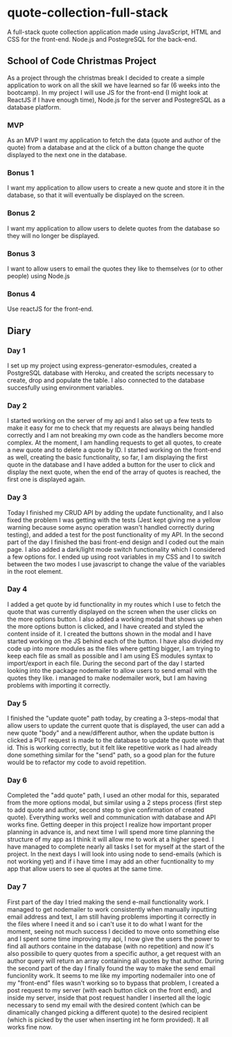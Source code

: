 # quote-collection-full-stack

A full-stack quote collection application made using JavaScript, HTML and CSS for the front-end. Node.js and PostegreSQL for the back-end.

## School of Code Christmas Project

As a project through the christmas break I decided to create a simple application to work on all the skill we have learned so far (6 weeks into the bootcamp).
In my project I will use JS for the front-end (I might look at ReactJS if I have enough time), Node.js for the server and PostegreSQL as a database platform.

### MVP

As an MVP I want my application to fetch the data (quote and author of the quote) from a database and at the click of a button change the quote displayed to the next one in the database.

### Bonus 1

I want my application to allow users to create a new quote and store it in the database, so that it will eventually be displayed on the screen.

### Bonus 2

I want my application to allow users to delete quotes from the database so they will no longer be displayed.

### Bonus 3

I want to allow users to email the quotes they like to themselves (or to other people) using Node.js

### Bonus 4

Use reactJS for the front-end.

## Diary

### Day 1

I set up my project using express-generator-esmodules, created a PostgreSQL database with Heroku, and created the scripts necessary to create, drop and populate the table. I also connected to the database succesfully using environment variables.

### Day 2

I started working on the server of my api and I also set up a few tests to make it easy for me to check that my requests are always being handled correctly and I am not breaking my own code as the handlers become more complex. At the moment, I am handling requests to get all quotes, to create a new quote and to delete a quote by ID. I started working on the front-end as well, creating the basic functionality, so far, I am displaying the first quote in the database and I have added a button for the user to click and display the next quote, when the end of the array of quotes is reached, the first one is displayed again.

### Day 3 
Today I finished my CRUD API by adding the update functionality, and I also fixed the problem I was getting with the tests (Jest kept giving me a yellow warning because some async operation wasn't handled correctly during testing), and added a test for the post functionality of my API. In the second part of the day I finished the basi front-end design and I coded out the main page. I also added a dark/light mode switch functionality which I considered a few options for. I ended up using root variables in my CSS and I to switch between the two modes I use javascript to change the value of the variables in the root element.

### Day 4
I added a get quote by id functionality in my routes which I use to fetch the quote that was currently displayed on the screen when the user clicks on the more options button. I also added a working modal that shows up when the more options button is clicked, and I have created and styled the content inside of it. I created the buttons shown in the modal and I have started working on the JS behind each of the button. I have also divided my code up into more modules as the files where getting bigger, I am trying to keep each file as small as possible and I am using ES modules syntax to import/export in each file. During the second part of the day I started looking into the package nodemailer to allow users to send email with the quotes they like. i managed to make nodemailer work, but I am having problems with importing it correctly.

### Day 5
I finished the "update quote" path today, by creating a 3-steps-modal that allow users to update the current quote that is displayed, the user can add a new quote "body" and a new/different author, when the update button is clicked a PUT request is made to the database to update the quote with that id. This is working correctly, but it felt like repetitive work as I had already done something similar for the "send" path, so a good plan for the future would be to refactor my code to avoid repetition.

### Day 6
Completed the "add quote" path, I used an other modal for this, separated from the more options modal, but similar using a 2 steps process (first step to add quote and author, second step to give confirmation of created quote). Everything works well and communication with database and API works fine. Getting deeper in this project I realize how important proper planning in advance is, and next time I will spend more time planning the structure of my app as I think it will allow me to work at a higher speed. I have managed to complete nearly all tasks I set for myself at the start of the project. In the next days I will look into using node to send-emails (which is not working yet) and if i have time I may add an other fucntionality to my app that allow users to see al quotes at the same time.

### Day 7 
First part of the day I tried making the send e-mail functionality work. I managed to get nodemailer to work consistently when manually inputting email address and text, I am still having problems importing it correctly in the files where I need it and so i can't use it to do what I want for the moment, seeing not much success I decided to move onto something else and I spent some time improving my api, I now give the users the power to find all authors containe in the database (with no repetition) and now it's also possibile to query quotes from a specific author, a get request with an author query will return an array containing all quotes by that author. During the second part of the day I finally found the way to make the send email funcionlity work. It seems to me like my importing nodemailer into one of my "front-end" files wasn't working so to bypass that problem, I created a post request to my server (with each button click on the front end), and inside my server, inside that post request handler I inserted all the logic necessary to send my email with the desired content (which can be dinamically changed picking a different quote) to the desired recipient (which is picked by the user when inserting int he form provided). It all works fine now.
